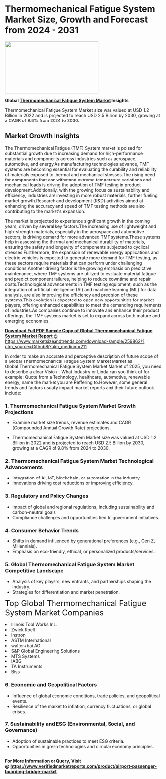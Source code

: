 <H1>Thermomechanical Fatigue System Market Size, Growth and Forecast from 2024 - 2031</H1><img class="aligncenter size-medium wp-image-584254" src="https://thirdeyenews.in/wp-content/uploads/2024/09/Global-Market-Research-300x168.jpeg" alt="" width="300" height="168" /><p><strong>Global&nbsp;<a href="https://www.marketsizeandtrends.com/download-sample/259862/?utm_source=Github8j?utm_medium=211">Thermomechanical Fatigue System Market</a> Insights</strong></p><p>Thermomechanical Fatigue System Market size was valued at USD 1.2 Billion in 2022 and is projected to reach USD 2.5 Billion by 2030, growing at a CAGR of 9.8% from 2024 to 2030.</p><p><h2>Market Growth Insights</h2> <p>The Thermomechanical Fatigue (TMF) System market is poised for substantial growth due to increasing demand for high-performance materials and components across industries such as aerospace, automotive, and energy.As manufacturing technologies advance, TMF systems are becoming essential for evaluating the durability and reliability of materials exposed to thermal and mechanical stresses.The rising need for components that can withstand extreme temperature variations and mechanical loads is driving the adoption of TMF testing in product development.Additionally, with the growing focus on sustainability and efficiency, industries are investing in more robust materials, further fueling market growth.Research and development (R&D) activities aimed at enhancing the accuracy and speed of TMF testing methods are also contributing to the market's expansion.<a href="#download_sample"></a></p> <p>The market is projected to experience significant growth in the coming years, driven by several key factors.The increasing use of lightweight and high-strength materials, especially in the aerospace and automotive sectors, is driving demand for more advanced TMF systems.These systems help in assessing the thermal and mechanical durability of materials, ensuring the safety and longevity of components subjected to cyclical stresses.Furthermore, the expansion of renewable energy applications and electric vehicles is expected to generate more demand for TMF testing, as these sectors require materials that can perform under challenging conditions.Another driving factor is the growing emphasis on predictive maintenance, where TMF systems are utilized to evaluate material fatigue and predict component failures, helping to reduce downtime and repair costs.Technological advancements in TMF testing equipment, such as the integration of artificial intelligence (AI) and machine learning (ML) for data analysis, are also improving the efficiency and precision of these systems.This evolution is expected to open new opportunities for market players, offering enhanced capabilities to meet the demanding requirements of industries.As companies continue to innovate and enhance their product offerings, the TMF systems market is set to expand across both mature and emerging economies.<a href="#get_more"></p><p><span class=""><strong>Download Full PDF Sample Copy of Global Thermomechanical Fatigue System Market Report</strong> @ <a href="https://www.marketsizeandtrends.com/download-sample/259862/?utm_source=Github8j?utm_medium=211" target="_blank">https://www.marketsizeandtrends.com/download-sample/259862/?utm_source=Github8j?utm_medium=211</a></span></p><p>In order to make an accurate and perceptive description of future scope of a Global&nbsp;Thermomechanical Fatigue System Market Market as Global&nbsp;Thermomechanical Fatigue System Market Market of 2025, you need to describe a clear Vision &ndash; What Industry or Linda can you think of for example: Quote from a Technology, healthcare, automotive, renewable energy, name the market you are Reffering to.However, some general trends and factors usually impact market reports and their future outlook include:</p><h3>1.&nbsp;<strong>Thermomechanical Fatigue System Market Growth Projections</strong></h3><ul><li>Examine market size trends, revenue estimates and CAGR (Compounded Annual Growth Rate) projections.</li><li><p>Thermomechanical Fatigue System Market size was valued at USD 1.2 Billion in 2022 and is projected to reach USD 2.5 Billion by 2030, growing at a CAGR of 9.8% from 2024 to 2030.</p></li></ul><h3>2.&nbsp;<strong>Thermomechanical Fatigue System Market Technological Advancements</strong></h3><ul><li>Integration of AI, IoT, blockchain, or automation in the industry.</li><li>Innovations driving cost reductions or improving efficiency.</li></ul><h3>3.&nbsp;<strong>Regulatory and Policy Changes</strong></h3><ul><li>Impact of global and regional regulations, including sustainability and carbon-neutral goals.</li><li>Compliance challenges and opportunities tied to government initiatives.</li></ul><h3>4.&nbsp;<strong>Consumer Behavior Trends</strong></h3><ul><li>Shifts in demand influenced by generational preferences (e.g., Gen Z, Millennials).</li><li>Emphasis on eco-friendly, ethical, or personalized products/services.</li></ul><h3>5.&nbsp;<strong>Global Thermomechanical Fatigue System Market Competitive Landscape</strong></h3><ul><li>Analysis of key players, new entrants, and partnerships shaping the industry.</li><li>Strategies for differentiation and market penetration.</li></ul><p data-pm-slice="1 1 []"><span style="color: inherit; font-family: inherit; font-size: 25px;">Top Global Thermomechanical Fatigue System Market Companies</span></p><div class="" data-test-id=""><p><li>Illinois Tool Works Inc.</li><li> Zwick Roell</li><li> Instron</li><li> ASTM International</li><li> walter+bai AG</li><li> S&P Global Engineering Solutions</li><li> MTS Systems</li><li> IABG</li><li> TA Instruments</li><li> Biss</li></p></div><h3>6.&nbsp;<strong>Economic and Geopolitical Factors</strong></h3><ul><li>Influence of global economic conditions, trade policies, and geopolitical events.</li><li>Resilience of the market to inflation, currency fluctuations, or global crises.</li></ul><h3>7.&nbsp;<strong>Sustainability and ESG (Environmental, Social, and Governance)</strong></h3><ul><li>Adoption of sustainable practices to meet ESG criteria.</li><li>Opportunities in green technologies and circular economy principles.</li></ul><h2><strong style="font-size: 14px;">For More Information or Query, Visit @&nbsp;</strong><a style="background-color: #ffffff; font-size: 14px;" href="https://www.marketsizeandtrends.com/report/thermomechanical-fatigue-system-market/" target="_blank">https://www.verifiedmarketreports.com/product/airport-passenger-boarding-bridge-market</a></h2>